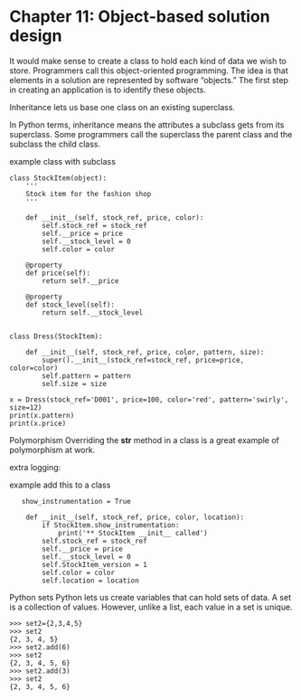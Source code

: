 # Chapter 11: Object-based solution design

It would make sense to create a class to hold each kind of data we wish to store. Programmers call this object-oriented programming. The idea is that elements in a solution are represented by software “objects.” The first step in creating an application is to identify these objects.

Inheritance lets us base one class on an existing superclass. 

In Python terms, inheritance means the attributes a subclass gets from its superclass. Some programmers call the superclass the parent class and the subclass the child class.

example class with subclass
```
class StockItem(object):
    '''
    Stock item for the fashion shop
    '''

    def __init__(self, stock_ref, price, color):
        self.stock_ref = stock_ref
        self.__price = price
        self.__stock_level = 0
        self.color = color

    @property
    def price(self):
        return self.__price

    @property
    def stock_level(self):
        return self.__stock_level


class Dress(StockItem):

    def __init__(self, stock_ref, price, color, pattern, size):
        super().__init__(stock_ref=stock_ref, price=price, color=color)
        self.pattern = pattern
        self.size = size

x = Dress(stock_ref='D001', price=100, color='red', pattern='swirly', size=12)
print(x.pattern)
print(x.price)
```

Polymorphism
Overriding the __str__ method in a class is a great example of polymorphism at work.

extra logging:

example add this to a class
```
   show_instrumentation = True

    def __init__(self, stock_ref, price, color, location):
        if StockItem.show_instrumentation:
            print('** StockItem __init__ called')
        self.stock_ref = stock_ref
        self.__price = price
        self.__stock_level = 0
        self.StockItem_version = 1
        self.color = color
        self.location = location
```

Python sets
Python lets us create variables that can hold sets of data. A set is a collection of values. However, unlike a list, each value in a set is unique.

```
>>> set2={2,3,4,5}
>>> set2
{2, 3, 4, 5}
>>> set2.add(6)
>>> set2
{2, 3, 4, 5, 6}
>>> set2.add(3)
>>> set2
{2, 3, 4, 5, 6}
```